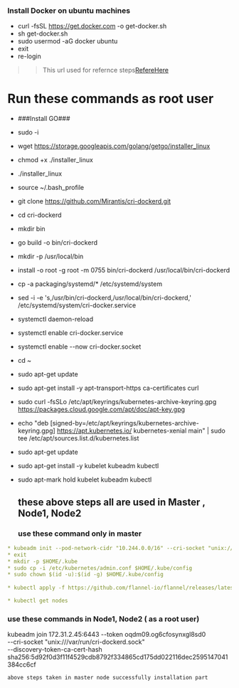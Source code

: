 ### Install Docker on  ubuntu machines 

* curl -fsSL https://get.docker.com -o get-docker.sh
* sh get-docker.sh
* sudo usermod -aG docker ubuntu
* exit
* re-login

>> This url used for refernce steps[RefereHere](https://github.com/Mirantis/cri-dockerd)
	
# Run these commands as root user

* ###Install GO###
 
* sudo -i
* wget https://storage.googleapis.com/golang/getgo/installer_linux
* chmod +x ./installer_linux
* ./installer_linux
* source ~/.bash_profile

* git clone https://github.com/Mirantis/cri-dockerd.git 

* cd cri-dockerd
* mkdir bin
* go build -o bin/cri-dockerd
* mkdir -p /usr/local/bin
* install -o root -g root -m 0755 bin/cri-dockerd /usr/local/bin/cri-dockerd
* cp -a packaging/systemd/* /etc/systemd/system
* sed -i -e 's,/usr/bin/cri-dockerd,/usr/local/bin/cri-dockerd,' /etc/systemd/system/cri-docker.service
* systemctl daemon-reload
* systemctl enable cri-docker.service
* systemctl enable --now cri-docker.socket

* cd ~ 

* sudo apt-get update
* sudo apt-get install -y apt-transport-https ca-certificates curl
* sudo curl -fsSLo /etc/apt/keyrings/kubernetes-archive-keyring.gpg https://packages.cloud.google.com/apt/doc/apt-key.gpg

* echo "deb [signed-by=/etc/apt/keyrings/kubernetes-archive-keyring.gpg] https://apt.kubernetes.io/ kubernetes-xenial main" | sudo tee /etc/apt/sources.list.d/kubernetes.list

* sudo apt-get update
* sudo apt-get install -y kubelet kubeadm kubectl
* sudo apt-mark hold kubelet kubeadm kubectl
  

    ## these above steps all are used in Master , Node1, Node2


   ### use these command only in master
 ``` yaml
* kubeadm init --pod-network-cidr "10.244.0.0/16" --cri-socket "unix:///var/run/cri-dockerd.sock" 
* exit
* mkdir -p $HOME/.kube
* sudo cp -i /etc/kubernetes/admin.conf $HOME/.kube/config
* sudo chown $(id -u):$(id -g) $HOME/.kube/config
  
* kubectl apply -f https://github.com/flannel-io/flannel/releases/latest/download/kube-flannel.yml

* kubectl get nodes
```
### use these commands in Node1, Node2 ( as a root user)

kubeadm join 172.31.2.45:6443 --token oqdm09.og6cfosynxgl8sd0 \
       --cri-socket "unix:///var/run/cri-dockerd.sock" \
        --discovery-token-ca-cert-hash sha256:5d92f0d3f11f4529cdb8792f334865cd175dd022116dec2595147041384cc6cf

`above steps taken in master node successfully installation part`


